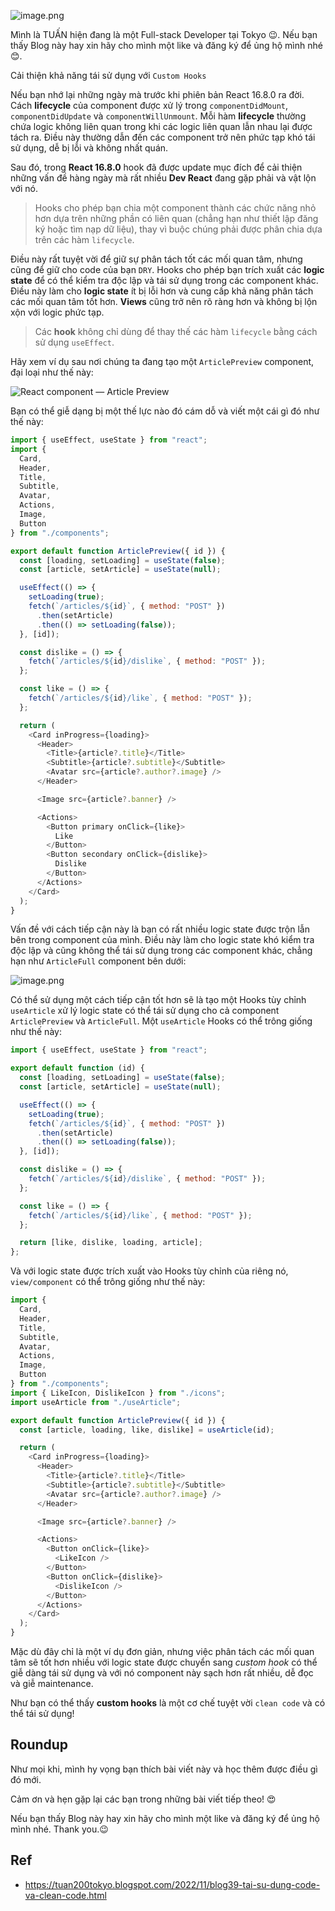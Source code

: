![image.png](https://images.viblo.asia/df3e8c63-150b-48dd-9091-beb974017eda.png)

Mình là TUẤN hiện đang là một Full-stack Developer tại Tokyo 😉.
Nếu bạn thấy Blog này hay xin hãy cho mình một like và đăng ký để ủng hộ mình nhé 😊.

Cải thiện khả năng tái sử dụng với `Custom Hooks`

Nếu bạn nhớ lại những ngày mà trước khi phiên bản React 16.8.0 ra đời. Cách **lifecycle** của component được xử lý trong `componentDidMount`, `componentDidUpdate` và `componentWillUnmount`. Mỗi hàm **lifecycle** thường chứa logic không liên quan trong khi các logic liên quan lẫn nhau lại được tách ra. Điều này thường dẫn đến các component trở nên phức tạp khó tái sử dụng, dễ bị lỗi và không nhất quán.

Sau đó, trong **React 16.8.0** hook đã được update mục đích để cải thiện những vấn đề hàng ngày mà rất nhiều **Dev React** đang gặp phải và vật lộn với nó.

> Hooks cho phép bạn chia một component thành các chức năng nhỏ hơn dựa trên những phần có liên quan (chẳng hạn như thiết lập đăng ký hoặc tìm nạp dữ liệu), thay vì buộc chúng phải được phân chia dựa trên các hàm `lifecycle`.

Điều này rất tuyệt vời để giữ sự phân tách tốt các mối quan tâm, nhưng cũng để giữ cho code của bạn `DRY`. Hooks cho phép bạn trích xuất các **logic state** để có thể kiểm tra độc lập và tái sử dụng trong các component khác. Điều này làm cho **logic state** ít bị lỗi hơn và cung cấp khả năng phân tách các mối quan tâm tốt hơn. **Views** cũng trở nên rõ ràng hơn và không bị lộn xộn với logic phức tạp.

> Các **hook** không chỉ dùng để thay thế các hàm `lifecycle` bằng cách sử dụng `useEffect`.

Hãy xem ví dụ sau nơi chúng ta đang tạo một `ArticlePreview` component, đại loại như thế này:

![React component — Article Preview](https://images.viblo.asia/be3dbbf7-d7ef-4157-a692-b7efa8f10b34.png)

Bạn có thể giễ dạng bị một thế lực nào đó cám dỗ và viết một cái gì đó như thế này: 

```javascript
import { useEffect, useState } from "react";
import {
  Card,
  Header,
  Title,
  Subtitle,
  Avatar,
  Actions,
  Image,
  Button
} from "./components";

export default function ArticlePreview({ id }) {
  const [loading, setLoading] = useState(false);
  const [article, setArticle] = useState(null);

  useEffect(() => {
    setLoading(true);
    fetch(`/articles/${id}`, { method: "POST" })
      .then(setArticle)
      .then(() => setLoading(false));
  }, [id]);

  const dislike = () => {
    fetch(`/articles/${id}/dislike`, { method: "POST" });
  };

  const like = () => {
    fetch(`/articles/${id}/like`, { method: "POST" });
  };

  return (
    <Card inProgress={loading}>
      <Header>
        <Title>{article?.title}</Title>
        <Subtitle>{article?.subtitle}</Subtitle>
        <Avatar src={article?.author?.image} />
      </Header>

      <Image src={article?.banner} />

      <Actions>
        <Button primary onClick={like}>
          Like
        </Button>
        <Button secondary onClick={dislike}>
          Dislike
        </Button>
      </Actions>
    </Card>
  );
}
```

Vấn đề với cách tiếp cận này là bạn có rất nhiều logic state được trộn lẫn bên trong component của mình. Điều này làm cho logic state khó kiểm tra độc lập và cũng không thể tái sử dụng trong các component khác, chẳng hạn như `ArticleFull` component bên dưới:

![image.png](https://images.viblo.asia/5378240e-2f6d-4f3a-919b-d1a313b1b606.png)

Có thể sử dụng một cách tiếp cận tốt hơn sẽ là tạo một Hooks tùy chỉnh `useArticle` xử lý logic state có thể tái sử dụng cho cả component `ArticlePreview` và `ArticleFull`. Một `useArticle` Hooks có thể trông giống như thế này:

```javascript
import { useEffect, useState } from "react";

export default function (id) {
  const [loading, setLoading] = useState(false);
  const [article, setArticle] = useState(null);

  useEffect(() => {
    setLoading(true);
    fetch(`/articles/${id}`, { method: "POST" })
      .then(setArticle)
      .then(() => setLoading(false));
  }, [id]);

  const dislike = () => {
    fetch(`/articles/${id}/dislike`, { method: "POST" });
  };

  const like = () => {
    fetch(`/articles/${id}/like`, { method: "POST" });
  };

  return [like, dislike, loading, article];
};
```

Và với logic state được trích xuất vào Hooks tùy chỉnh của riêng nó, `view/component` có thể trông giống như thế này:

```javascript
import {
  Card,
  Header,
  Title,
  Subtitle,
  Avatar,
  Actions,
  Image,
  Button
} from "./components";
import { LikeIcon, DislikeIcon } from "./icons";
import useArticle from "./useArticle";

export default function ArticlePreview({ id }) {
  const [article, loading, like, dislike] = useArticle(id);

  return (
    <Card inProgress={loading}>
      <Header>
        <Title>{article?.title}</Title>
        <Subtitle>{article?.subtitle}</Subtitle>
        <Avatar src={article?.author?.image} />
      </Header>

      <Image src={article?.banner} />

      <Actions>
        <Button onClick={like}>
          <LikeIcon />
        </Button>
        <Button onClick={dislike}>
          <DislikeIcon />
        </Button>
      </Actions>
    </Card>
  );
}
```

Mặc dù đây chỉ là một ví dụ đơn giản, nhưng việc phân tách các mối quan tâm sẽ tốt hơn nhiều với logic state được chuyển sang _custom hook_ có thể giễ dàng tái sử dụng và với nó component này sạch hơn rất nhiều, dễ đọc và giễ maintenance.

Như bạn có thể thấy **custom hooks** là một cơ chế tuyệt vời `clean code` và có thể tái sử dụng!

Roundup
------
Như mọi khi, mình hy vọng bạn thích bài viết này và học thêm được điều gì đó mới.

Cảm ơn và hẹn gặp lại các bạn trong những bài viết tiếp theo! 😍

Nếu bạn thấy Blog này hay xin hãy cho mình một like và đăng ký để ủng hộ mình nhé. Thank you.😉

Ref
------
* https://tuan200tokyo.blogspot.com/2022/11/blog39-tai-su-dung-code-va-clean-code.html